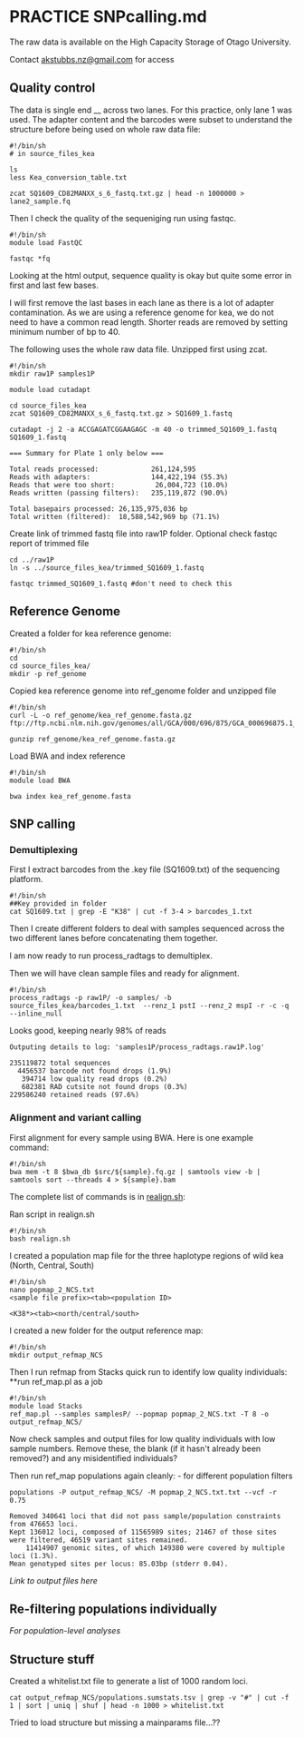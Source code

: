 # PRACTICE SNPcalling.md

The raw data is available on the High Capacity Storage of Otago University. 

Contact akstubbs.nz@gmail.com for access

## Quality control

The data is single end __ across two lanes. For this practice, only lane 1 was used. 
The adapter content and the barcodes were subset to understand the structure before being used on whole raw data file:

```
#!/bin/sh
# in source_files_kea

ls
less Kea_conversion_table.txt

zcat SQ1609_CD82MANXX_s_6_fastq.txt.gz | head -n 1000000 > lane2_sample.fq
```

Then I check the quality of the sequeniging run using fastqc. 

```
#!/bin/sh
module load FastQC

fastqc *fq
```
Looking at the html output, sequence quality is okay but quite some error in first and last few bases.

I will first remove the last bases in each lane as there is a lot of adapter contamination. 
As we are using a reference genome for kea, we do not need to have a common read length. 
Shorter reads are removed by setting minimum number of bp to 40. 

The following uses the whole raw data file. Unzipped first using zcat.

```
#!/bin/sh
mkdir raw1P samples1P

module load cutadapt

cd source_files_kea
zcat SQ1609_CD82MANXX_s_6_fastq.txt.gz > SQ1609_1.fastq

cutadapt -j 2 -a ACCGAGATCGGAAGAGC -m 40 -o trimmed_SQ1609_1.fastq SQ1609_1.fastq 

=== Summary for Plate 1 only below ===

Total reads processed:             261,124,595
Reads with adapters:               144,422,194 (55.3%)
Reads that were too short:          26,004,723 (10.0%)
Reads written (passing filters):   235,119,872 (90.0%)

Total basepairs processed: 26,135,975,036 bp
Total written (filtered):  18,588,542,969 bp (71.1%)
```
Create link of trimmed fastq file into raw1P folder. Optional check fastqc report of trimmed file
```
cd ../raw1P
ln -s ../source_files_kea/trimmed_SQ1609_1.fastq

fastqc trimmed_SQ1609_1.fastq #don't need to check this
```

## Reference Genome
Created a folder for kea reference genome:
```
#!/bin/sh
cd 
cd source_files_kea/
mkdir -p ref_genome
```
Copied kea reference genome into ref_genome folder and unzipped file

```
#!/bin/sh
curl -L -o ref_genome/kea_ref_genome.fasta.gz ftp://ftp.ncbi.nlm.nih.gov/genomes/all/GCA/000/696/875/GCA_000696875.1_ASM69687v1/GCA_000696875.1_ASM69687v1_genomic.fna.gz

gunzip ref_genome/kea_ref_genome.fasta.gz
```
Load BWA and index reference

```
#!/bin/sh
module load BWA

bwa index kea_ref_genome.fasta
```

## SNP calling

### Demultiplexing

First I extract barcodes from the .key file (SQ1609.txt) of the sequencing platform.

```
#!/bin/sh
##Key provided in folder
cat SQ1609.txt | grep -E "K38" | cut -f 3-4 > barcodes_1.txt
```
Then I create different folders to deal with samples sequenced across the two different lanes before concatenating them together.


I am now ready to run process_radtags to demultiplex.

Then we will have clean sample files and ready for alignment.

```
#!/bin/sh
process_radtags -p raw1P/ -o samples/ -b source_files_kea/barcodes_1.txt  --renz_1 pstI --renz_2 mspI -r -c -q --inline_null
```

Looks good, keeping nearly 98% of reads

```
Outputing details to log: 'samples1P/process_radtags.raw1P.log'

235119872 total sequences
  4456537 barcode not found drops (1.9%)
   394714 low quality read drops (0.2%)
   682381 RAD cutsite not found drops (0.3%)
229586240 retained reads (97.6%)
```

### Alignment and variant calling

First alignment for every sample using BWA. Here is one example command:

```
#!/bin/sh
bwa mem -t 8 $bwa_db $src/${sample}.fq.gz | samtools view -b | samtools sort --threads 4 > ${sample}.bam
```

The complete list of commands is in [realign.sh](realign.sh):

Ran script in realign.sh

```
#!/bin/sh
bash realign.sh
```

I created a population map file for the three haplotype regions of wild kea (North, Central, South)

```
#!/bin/sh
nano popmap_2_NCS.txt
<sample file prefix><tab><population ID>

<K38*><tab><north/central/south>

```
I created a new folder for the output reference map:

```
#!/bin/sh
mkdir output_refmap_NCS
```

Then I run refmap from Stacks quick run to identify low quality individuals:
**run ref_map.pl as a job

```
#!/bin/sh
module load Stacks
ref_map.pl --samples samplesP/ --popmap popmap_2_NCS.txt -T 8 -o output_refmap_NCS/
```

Now check samples and output files for low quality individuals with low sample numbers. 
Remove these, the blank (if it hasn't already been removed?) and any misidentified individuals?

Then run ref_map populations again cleanly: - for different population filters

```
populations -P output_refmap_NCS/ -M popmap_2_NCS.txt.txt --vcf -r 0.75

Removed 340641 loci that did not pass sample/population constraints from 476653 loci.
Kept 136012 loci, composed of 11565989 sites; 21467 of those sites were filtered, 46519 variant sites remained.
    11414907 genomic sites, of which 149380 were covered by multiple loci (1.3%).
Mean genotyped sites per locus: 85.03bp (stderr 0.04).
```
*Link to output files here* 

## Re-filtering populations individually

*For population-level analyses*


## Structure stuff

Created a whitelist.txt file to generate a list of 1000 random loci. 
```
cat output_refmap_NCS/populations.sumstats.tsv | grep -v "#" | cut -f 1 | sort | uniq | shuf | head -n 1000 > whitelist.txt
```

Tried to load structure but missing a mainparams file...??
